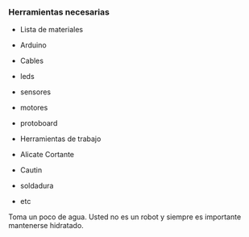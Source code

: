 ### Herramientas necesarias

 - Lista de materiales
 - Arduino
 - Cables
 - leds
 - sensores
 - motores
 - protoboard
 
 - Herramientas de trabajo
 - Alicate Cortante
 - Cautin
 - soldadura
 - etc
 
 Toma un poco de agua. Usted no es un robot y siempre es importante mantenerse hidratado.
